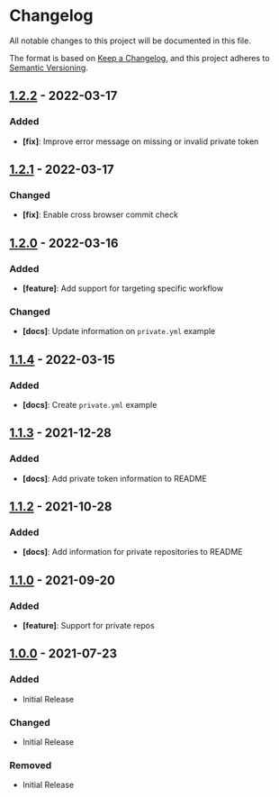 # Changelog
All notable changes to this project will be documented in this file.

The format is based on [Keep a Changelog](https://keepachangelog.com/en/1.0.0/),
and this project adheres to [Semantic Versioning](https://semver.org/spec/v2.0.0.html).

<!-- ## [Unreleased]
 - Current development changes [ to be moved to release ] -->

## [1.2.2] - 2022-03-17
### Added
 - **[fix]**: Improve error message on missing or invalid private token

[1.2.2]: https://github.com/nrwl/nx-orb/releases/tag/v1.2.2

## [1.2.1] - 2022-03-17
### Changed
 - **[fix]**: Enable cross browser commit check

[1.2.1]: https://github.com/nrwl/nx-orb/releases/tag/v1.2.1

## [1.2.0] - 2022-03-16
### Added
 - **[feature]**: Add support for targeting specific workflow
### Changed
 - **[docs]**: Update information on `private.yml` example

[1.2.0]: https://github.com/nrwl/nx-orb/releases/tag/v1.2.0

## [1.1.4] - 2022-03-15
### Added
 - **[docs]**: Create `private.yml` example

[1.1.4]: https://github.com/nrwl/nx-orb/releases/tag/v1.1.4

## [1.1.3] - 2021-12-28
### Added
 - **[docs]**: Add private token information to README

[1.1.3]: https://github.com/nrwl/nx-orb/releases/tag/v1.1.3

## [1.1.2] - 2021-10-28
### Added
 - **[docs]**: Add information for private repositories to README

[1.1.2]: https://github.com/nrwl/nx-orb/releases/tag/v1.1.2

## [1.1.0] - 2021-09-20
### Added
 - **[feature]**: Support for private repos

[1.1.0]: https://github.com/nrwl/nx-orb/releases/tag/v1.1.0

## [1.0.0] - 2021-07-23
### Added
 - Initial Release
### Changed
 - Initial Release
### Removed
 - Initial Release

[1.0.0]: https://github.com/nrwl/nx-orb/releases/tag/v1.0.0
